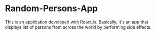 # Random-Persons-App

This is an application developed with ReactJs. Basically, it's an app that displays list of persons from across the world by performing
side effects.
